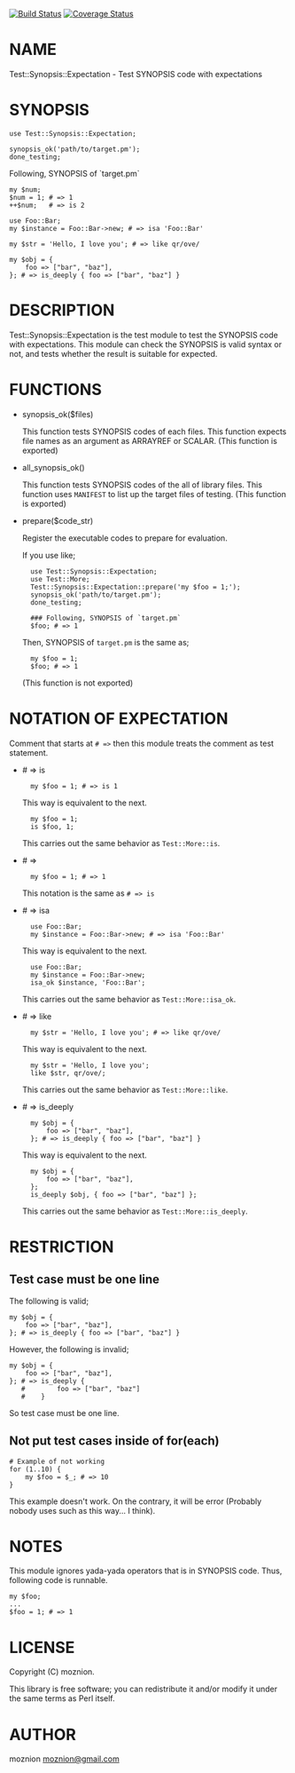 [![Build Status](https://travis-ci.org/moznion/Test-Synopsis-Expectation.png?branch=master)](https://travis-ci.org/moznion/Test-Synopsis-Expectation) [![Coverage Status](https://coveralls.io/repos/moznion/Test-Synopsis-Expectation/badge.png?branch=master)](https://coveralls.io/r/moznion/Test-Synopsis-Expectation?branch=master)
# NAME

Test::Synopsis::Expectation - Test SYNOPSIS code with expectations

# SYNOPSIS

    use Test::Synopsis::Expectation;

    synopsis_ok('path/to/target.pm');
    done_testing;

Following, SYNOPSIS of \`target.pm\`

    my $num;
    $num = 1; # => 1
    ++$num;   # => is 2

    use Foo::Bar;
    my $instance = Foo::Bar->new; # => isa 'Foo::Bar'

    my $str = 'Hello, I love you'; # => like qr/ove/

    my $obj = {
        foo => ["bar", "baz"],
    }; # => is_deeply { foo => ["bar", "baz"] }

# DESCRIPTION

Test::Synopsis::Expectation is the test module to test the SYNOPSIS code with expectations.
This module can check the SYNOPSIS is valid syntax or not, and tests whether the result is suitable for expected.

# FUNCTIONS

- synopsis\_ok($files)

    This function tests SYNOPSIS codes of each files.
    This function expects file names as an argument as ARRAYREF or SCALAR.
    (This function is exported)

- all\_synopsis\_ok()

    This function tests SYNOPSIS codes of the all of library files.
    This function uses `MANIFEST` to list up the target files of testing.
    (This function is exported)

- prepare($code\_str)

    Register the executable codes to prepare for evaluation.

    If you use like;

        use Test::Synopsis::Expectation;
        use Test::More;
        Test::Synopsis::Expectation::prepare('my $foo = 1;');
        synopsis_ok('path/to/target.pm');
        done_testing;

        ### Following, SYNOPSIS of `target.pm`
        $foo; # => 1

    Then, SYNOPSIS of `target.pm` is the same as;

        my $foo = 1;
        $foo; # => 1

    (This function is not exported)

# NOTATION OF EXPECTATION

Comment that starts at `# =>` then this module treats the comment as test statement.

- \# => is

        my $foo = 1; # => is 1

    This way is equivalent to the next.

        my $foo = 1;
        is $foo, 1;

    This carries out the same behavior as `Test::More::is`.

- \# =>

        my $foo = 1; # => 1

    This notation is the same as `# => is`

- \# => isa

        use Foo::Bar;
        my $instance = Foo::Bar->new; # => isa 'Foo::Bar'

    This way is equivalent to the next.

        use Foo::Bar;
        my $instance = Foo::Bar->new;
        isa_ok $instance, 'Foo::Bar';

    This carries out the same behavior as `Test::More::isa_ok`.

- \# => like

        my $str = 'Hello, I love you'; # => like qr/ove/

    This way is equivalent to the next.

        my $str = 'Hello, I love you';
        like $str, qr/ove/;

    This carries out the same behavior as `Test::More::like`.

- \# => is\_deeply

        my $obj = {
            foo => ["bar", "baz"],
        }; # => is_deeply { foo => ["bar", "baz"] }

    This way is equivalent to the next.

        my $obj = {
            foo => ["bar", "baz"],
        };
        is_deeply $obj, { foo => ["bar", "baz"] };

    This carries out the same behavior as `Test::More::is_deeply`.

# RESTRICTION

## Test case must be one line

The following is valid;

    my $obj = {
        foo => ["bar", "baz"],
    }; # => is_deeply { foo => ["bar", "baz"] }

However, the following is invalid;

    my $obj = {
        foo => ["bar", "baz"],
    }; # => is_deeply {
       #        foo => ["bar", "baz"]
       #    }

So test case must be one line.

## Not put test cases inside of for(each)

    # Example of not working
    for (1..10) {
        my $foo = $_; # => 10
    }

This example doesn't work. On the contrary, it will be error (Probably nobody uses such as this way... I think).

# NOTES

This module ignores yada-yada operators that is in SYNOPSIS code.
Thus, following code is runnable.

    my $foo;
    ...
    $foo = 1; # => 1

# LICENSE

Copyright (C) moznion.

This library is free software; you can redistribute it and/or modify
it under the same terms as Perl itself.

# AUTHOR

moznion <moznion@gmail.com>
